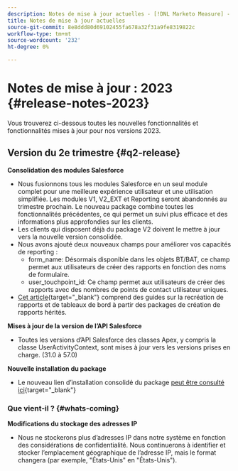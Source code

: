 ```yaml
---
description: Notes de mise à jour actuelles - [!DNL Marketo Measure] - Documentation du produit
title: Notes de mise à jour actuelles
source-git-commit: 8e8ddd80d69102455fa678a32f31a9fe8319822c
workflow-type: tm+mt
source-wordcount: '232'
ht-degree: 0%

---
```


# Notes de mise à jour : 2023 {#release-notes-2023}

Vous trouverez ci-dessous toutes les nouvelles fonctionnalités et fonctionnalités mises à jour pour nos versions 2023.

## Version du 2e trimestre {#q2-release}

<p>

**Consolidation des modules Salesforce**

* Nous fusionnons tous les modules Salesforce en un seul module complet pour une meilleure expérience utilisateur et une utilisation simplifiée. Les modules V1, V2_EXT et Reporting seront abandonnés au trimestre prochain. Le nouveau package combine toutes les fonctionnalités précédentes, ce qui permet un suivi plus efficace et des informations plus approfondies sur les clients.
* Les clients qui disposent déjà du package V2 doivent le mettre à jour vers la nouvelle version consolidée.
* Nous avons ajouté deux nouveaux champs pour améliorer vos capacités de reporting :
   * form_name: Désormais disponible dans les objets BT/BAT, ce champ permet aux utilisateurs de créer des rapports en fonction des noms de formulaire.
   * user_touchpoint_id: Ce champ permet aux utilisateurs de créer des rapports avec des nombres de points de contact utilisateur uniques.
* [Cet article](/help/configuration-and-setup/marketo-measure-and-salesforce/salesforce-package-consolidation.md){target="_blank"} comprend des guides sur la recréation de rapports et de tableaux de bord à partir des packages de création de rapports hérités.

**Mises à jour de la version de l’API Salesforce**

* Toutes les versions d’API Salesforce des classes Apex, y compris la classe UserActivityContext, sont mises à jour vers les versions prises en charge. (31.0 à 57.0)

**Nouvelle installation du package**

* Le nouveau lien d’installation consolidé du package [peut être consulté ici](https://login.salesforce.com/packaging/installPackage.apexp?p0=04t1P000000VY6Z){target="_blank"}

### Que vient-il ? {#whats-coming}

<p>

**Modifications du stockage des adresses IP**

* Nous ne stockerons plus d’adresses IP dans notre système en fonction des considérations de confidentialité. Nous continuerons à identifier et stocker l’emplacement géographique de l’adresse IP, mais le format changera (par exemple, &quot;États-Unis&quot; en &quot;États-Unis&quot;).
